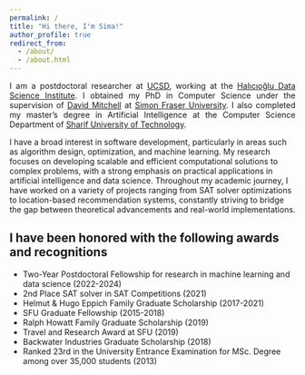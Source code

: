 ```yaml
---
permalink: /
title: "Hi there, I'm Sima!"
author_profile: true
redirect_from: 
  - /about/
  - /about.html
---
```


<p style="text-align: justify;">
I am a postdoctoral researcher at <a href="https://ucsd.edu/">UCSD</a>, working at the <a href="https://datascience.ucsd.edu/">Halıcıoğlu Data Science Institute</a>. I obtained my PhD in Computer Science under the supervision of <a href="https://www.sfu.ca/computing/people/faculty/davidmitchell.html">David Mitchell</a> at <a href="https://www.sfu.ca/">Simon Fraser University</a>. I also completed my master’s degree in Artificial Intelligence at the Computer Science Department of  <a href="https://en.sharif.ir/">Sharif University of Technology</a>.<br>

I have a broad interest in software development, particularly in areas such as algorithm design, optimization, and machine learning. My research focuses on developing scalable and efficient computational solutions to complex problems, with a strong emphasis on practical applications in artificial intelligence and data science. Throughout my academic journey, I have worked on a variety of projects ranging from SAT solver optimizations to location-based recommendation systems, constantly striving to bridge the gap between theoretical advancements and real-world implementations.
</p>


I have been honored with the following awards and recognitions
------

- Two-Year Postdoctoral Fellowship for research in machine learning and data science (2022-2024)
- 2nd Place SAT solver in SAT Competitions (2021)
- Helmut & Hugo Eppich Family Graduate Scholarship (2017-2021)
- SFU Graduate Fellowship (2015-2018)
- Ralph Howatt Family Graduate Scholarship (2019)
- Travel and Research Award at SFU (2019)
- Backwater Industries Graduate Scholarship (2018)
- Ranked 23rd in the University Entrance Examination for MSc. Degree among over 35,000 students (2013)

